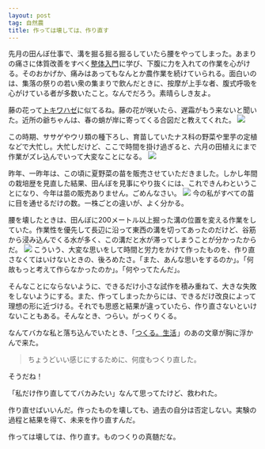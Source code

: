 ```yaml
---
layout: post
tag: 自然農
title: 作っては壊しては、作り直す
---
```

先月の田んぼ仕事で、溝を掘る掘る掘るしていたら腰をやってしまった。あまりの痛さに体質改善をすべく<a  href="http://www.amazon.co.jp/gp/product/4480037063/ref=as_li_ss_tl?ie=UTF8&camp=247&creative=7399&creativeASIN=4480037063&linkCode=as2&tag=kobapan-22">整体入門</a><img src="http://ir-jp.amazon-adsystem.com/e/ir?t=kobapan-22&l=as2&o=9&a=4480037063" width="1" height="1" border="0" alt="" style="border:none !important; margin:0px !important;" />に学び、下腹に力を入れての作業を心がける。そのおかげか、痛みはあってもなんとか農作業を続けていられる。面白いのは、集落の祭りの若い衆の集まりで飲んだときに、按摩が上手な者、腹式呼吸を心がけている者が多数いたこと。なんでだろう。素晴らしき友よ。

藤の花って[トキワハゼ](https://www.flickr.com/photos/kobapan/5792239073/in/album-72157624144889354/)に似てるね。藤の花が咲いたら、遅霜がもう来ないと聞いた。近所の爺ちゃんは、春の蛸が岸に寄ってくる合図だと教えてくれた。
![](https://c2.staticflickr.com/8/7516/26320464984_6c9198ef48.jpg)

この時期、ササゲやウリ類の種下ろし、育苗していたナス科の野菜や里芋の定植などで大忙し。大忙しだけど、ここで時間を掛け過ぎると、六月の田植えにまで作業がズレ込んでいって大変なことになる。
![](https://c2.staticflickr.com/8/7297/26636985540_bca297276a.jpg)

昨年、一昨年は、この頃に夏野菜の苗を販売させていただきました。しかし年間の栽培歴を見直した結果、田んぼを見事にやり抜くには、これできんわということになり、今年は苗の販売ありません。ごめんなさい。
![](https://c2.staticflickr.com/8/7313/26636983870_dd10507401.jpg)
今の私がすべての苗に目を通せるだけの数。一株ごとの違いが、よく分かる。

腰を壊したときは、田んぼに200メートル以上掘った溝の位置を変える作業をしていた。作業性を優先して長辺に沿って東西の溝を切ってあったのだけど、谷筋から浸み込んでくる水が多く、この溝だと水が滞ってしまうことが分かったからだ。
![](https://c1.staticflickr.com/3/2909/14588993926_9ed20f823c.jpg)
こういう、大変な思いをして時間と労力をかけて作ったものを、作り直さなくてはいけないときの、後ろめたさ。「また、あんな思いをするのか」。「何故もっと考えて作らなかったのか」。「何やってたんだ」。

そんなことにならないように、できるだけ小さな試作を積み重ねて、大きな失敗をしないようにする。また、作ってしまったからには、できるだけ改良によって理想の形に近づける。それでも思惑と結果が違っていたら、作り直さないといけないこともある。そんなとき、つらい。がっくりくる。

なんてバカな私と落ち込んでいたとき、「<a  href="http://www.amazon.co.jp/gp/product/4391129558/ref=as_li_ss_tl?ie=UTF8&camp=247&creative=7399&creativeASIN=4391129558&linkCode=as2&tag=kobapan-22">つくる。生活</a><img src="http://ir-jp.amazon-adsystem.com/e/ir?t=kobapan-22&l=as2&o=9&a=4391129558" width="1" height="1" border="0" alt="" style="border:none !important; margin:0px !important;" />」のあの文章が胸に浮かんで来た。

>ちょうどいい感じにするために、何度もつくり直した。

そうだね！

「私だけ作り直しててバカみたい」なんて思ってたけど、救われた。

作り直せばいいんだ。作ったものを壊しても、過去の自分は否定しない。実験の過程と結果を得て、未来を作り直すんだ。

作っては壊しては、作り直す。ものつくりの真髄だな。



